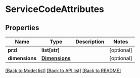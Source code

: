 # ServiceCodeAttributes

## Properties
Name | Type | Description | Notes
------------ | ------------- | ------------- | -------------
**przl** | **list[str]** |  | [optional] 
**dimensions** | [**Dimensions**](Dimensions.md) |  | [optional] 

[[Back to Model list]](../README.md#documentation-for-models) [[Back to API list]](../README.md#documentation-for-api-endpoints) [[Back to README]](../README.md)

